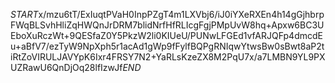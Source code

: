 $START$x/mzu6tT/ExIuqtPVaH0InpPZgT4m1LXVbj6/iJ0iYXeRXEn4h14gGjhbrpFWqBLSvhHliZqHWQnJrDRM7blidNrfHfRLIcgFgjPMpUvW8hq+Apxw6BC3UEboXuRczWt+9QESfaZ0Y5PkzW2li0KIUeU/PUNwLFGEd1vfARJQFp4dmcdEu+aBfV7/ezTyW9NpXph5r1acAd1gWp9fFylfBQPgRNIqwYtwsBw0sBwt8aP2tiRtZoVIRULJAVYpK6Ixr4FRSY7N2+YaRLsKzeZX8M2PqU7x/a7LMBN9YL9PXUZRawU6QnDjOq28lfIzwJf$END$